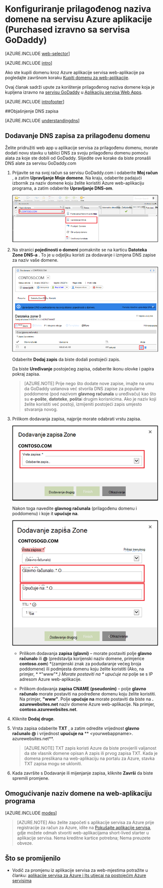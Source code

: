 <properties
    pageTitle="Konfiguriranje prilagođenog naziva domene na servisu Azure aplikacije (GoDaddy)"
    description="Saznajte kako koristiti naziv domene sa servisa GoDaddy u Azure Web Apps"
    services="app-service"
    documentationCenter=""
    authors="erikre"
    manager="wpickett"
    editor="jimbe"/>

<tags
    ms.service="app-service"
    ms.workload="na"
    ms.tgt_pltfrm="na"
    ms.devlang="na"
    ms.topic="article"
    ms.date="01/12/2016"
    ms.author="cephalin"/>

# <a name="configure-a-custom-domain-name-in-azure-app-service-purchased-directly-from-godaddy"></a>Konfiguriranje prilagođenog naziva domene na servisu Azure aplikacije (Purchased izravno sa servisa GoDaddy)

[AZURE.INCLUDE [web-selector](../../includes/websites-custom-domain-selector.md)]

[AZURE.INCLUDE [intro](../../includes/custom-dns-web-site-intro.md)]

Ako ste kupili domenu kroz Azure aplikacije servisa web-aplikacije pa pogledajte završnom koraku [Kupiti domenu za web-aplikacije](custom-dns-web-site-buydomains-web-app.md).

Ovaj članak sadrži upute za korištenje prilagođenog naziva domene koja je kupljena izravno na [servisu GoDaddy](https://godaddy.com) u [Aplikaciju servisa Web Apps](http://go.microsoft.com/fwlink/?LinkId=529714).

[AZURE.INCLUDE [introfooter](../../includes/custom-dns-web-site-intro-notes.md)]

<a name="understanding-records"></a>
##<a name="understanding-dns-records"></a>Objašnjenje DNS zapisa

[AZURE.INCLUDE [understandingdns](../../includes/custom-dns-web-site-understanding-dns-raw.md)]

<a name="bkmk_configurecname"></a>
## <a name="add-a-dns-record-for-your-custom-domain"></a>Dodavanje DNS zapisa za prilagođenu domenu

Želite pridružiti web app u aplikacije servisa za prilagođenu domenu, morate dodati novu stavku u tablici DNS za svoju prilagođenu domenu pomoću alata za koje ste dobili od GoDaddy. Slijedite ove korake da biste pronašli DNS alate za servisu GoDaddy.com

1. Prijavite se na svoj račun sa servisu GoDaddy.com i odaberite **Moj račun** , a zatim **Upravljanje Moje domene**. Na kraju, odaberite padajući izbornik za naziv domene koju želite koristiti Azure web-aplikaciju programa, a zatim odaberite **Upravljanje DNS-om**.

    ![stranice za prilagođenu domenu za GoDaddy](./media/web-sites-godaddy-custom-domain-name/godaddy-customdomain.png)

2. Na stranici **pojedinosti o domeni** pomaknite se na karticu **Datoteka Zone DNS-a** . To je u odjeljku koristi za dodavanje i izmjena DNS zapise za naziv vaše domene.

    ![Kartica datoteka Zone DNS-a](./media/web-sites-godaddy-custom-domain-name/godaddy-zonetab.png)

    Odaberite **Dodaj zapis** da biste dodali postojeći zapis.

    Da biste **Uređivanje** postojećeg zapisa, odaberite ikonu olovke i papira pokraj zapisa.

    > [AZURE.NOTE] Prije nego što dodate nove zapise, imajte na umu da GoDaddy ustanova već stvorila DNS zapise za popularne poddomene (pod nazivom **glavnog računala** u uređivaču) kao što su **e-pošte**, **datoteke**, **pošta**i drugim korisnicima. Ako je naziv koji želite koristiti već postoji, izmijeniti postojeći zapis umjesto stvaranja novog.

4. Prilikom dodavanja zapisa, najprije morate odabrati vrstu zapisa.

    ![Odaberite vrstu zapisa](./media/web-sites-godaddy-custom-domain-name/godaddy-selectrecordtype.png)

    Nakon toga navedite **glavnog računala** (prilagođenu domenu i poddomenu) i koje it **upućuje na**.

    ![Dodavanje zapisa zone](./media/web-sites-godaddy-custom-domain-name/godaddy-addzonerecord.png)

    * Prilikom dodavanja **zapisa (glavni)** – morate postaviti polje **glavno računalo** ili **@** (predstavlja korijenski naziv domene, primjerice **contoso.com**) *(zamjenski znak za podudaranje većeg broja poddomene) ili podmjesta domenu koju želite koristiti (Ako, na primjer, * *"www"**.) Morate postaviti na * *upućuje na** polje se s IP adresom Azure web-aplikacije.

    * Prilikom dodavanja **zapisa CNAME (pseudonim)** – polje **glavno računalo** morate postaviti na podređene domenu koju želite koristiti. Na primjer, **"www"**. Polje **upućuje na** morate postaviti da biste na **. azurewebsites.net** naziv domene Azure web-aplikacije. Na primjer, **contoso.azurewebsites.net**.

5. Kliknite **Dodaj druge**.
6. Vrsta zapisa odaberite **TXT** , a zatim odredite vrijednost **glavno računalo** **@** i vrijednost **upućuje na** ** &lt;yourwebappname&gt;. azurewebsites.net**.

    > [AZURE.NOTE] TXT zapis koristi Azure da biste provjerili valjanost da ste vlasnik domene opisan A zapis ili prvog zapisa TXT. Kada je domena preslikana na web-aplikaciju na portalu za Azure, stavka TXT zapisa mogu se ukloniti.

5. Kada završite s Dodavanje ili mijenjanje zapisa, kliknite **Završi** da biste spremili promjene.

<a name="enabledomain"></a>
## <a name="enable-the-domain-name-on-your-web-app"></a>Omogućivanje naziv domene na web-aplikaciju programa

[AZURE.INCLUDE [modes](../../includes/custom-dns-web-site-enable-on-web-site.md)]

>[AZURE.NOTE] Ako želite započeti s aplikacije servisa za Azure prije registracije za račun za Azure, idite na [Pokušajte aplikacije servisa](http://go.microsoft.com/fwlink/?LinkId=523751), gdje možete odmah stvoriti web-aplikacijama short-lived starter u aplikacije servisa. Nema kreditne kartice potrebna; Nema preuzete obveze.

## <a name="whats-changed"></a>Što se promijenilo
* Vodič za promjenu iz aplikacije servisa za web-mjestima potražite u članku: [aplikacije servisa za Azure i Its utjecaj na postojećim Azure servisima](http://go.microsoft.com/fwlink/?LinkId=529714)
